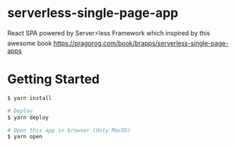# serverless-single-page-app

React SPA powered by Server⚡️less Framework which inspired by this awesome book https://pragprog.com/book/brapps/serverless-single-page-apps

# Getting Started

```sh
$ yarn install

# Deploy
$ yarn deploy

# Open this app in browser (Only MacOS)
$ yarn open
```
